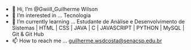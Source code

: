 - 👋 Hi, I’m @Gwiill_Guilherme Wilson
- 👀 I’m interested in ... Tecnologia 
- 🌱 I’m currently learning ... Estudante de Análise e Desenvolvimento de Sistemas | HTML | CSS | JAVA | C | JAVASCRIPT | PYTHON | MySQL | Git & Git Hub
- 📫 How to reach me ... guilherme.wsdcosta@senacsp.edu.br 

<!---
Gwiill/Gwiill is a ✨ special ✨ repository because its `README.md` (this file) appears on your GitHub profile.
You can click the Preview link to take a look at your changes.
--->
